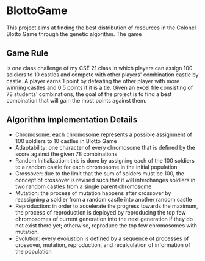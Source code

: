 # BlottoGame
This project aims at finding the best distribution of resources in the Colonel Blotto Game through the genetic algorithm. The game 

## Game Rule
is one class challenge of my CSE 21 class in which players can assign 100 soldiers to 10 castles and compete with other players' combination castle by castle. A player earns 1 point by defeating the other player with more winning castles and 0.5 points if it is a tie. Given an [excel](https://github.com/Jameschen7/BlottoGame/blob/master/src/bg/dataset/blottoscores.xls) file consisting of 78 students' combinations, the goal of the project is to find a best combination that will gain the most points against them.

## Algorithm Implementation Details
* Chromosome: each chromosome represents a possible assignment of 100 soldiers to 10 castles in Blotto Game
* Adaptability: one character of every chromosome that is defined by the score against the given 78 combinations
* Random Initialization: this is done by assigning each of the 100 soldiers to a random castle for each chromosome in the initial population
* Crossover: due to the limit that the sum of solders must be 100, the concept of crossover is revised such that it will interchanges soldiers in two random castles from a single parent chromosome
* Mutation: the process of mutation happens after crossover by reassigning a soldier from a random castle into another random castle
* Reproduction: in order to accelerate the progress towards the maximum, the process of reproduction is deployed by reproducing the top few chromosomes of current generation into the next generation if they do not exist there yet; otherwise, reproduce the top few chromosomes with mutation.
* Evolution: every evolustion is defined by a sequence of processes of crossover, mutation, reproduction, and recalculation of information of the population

